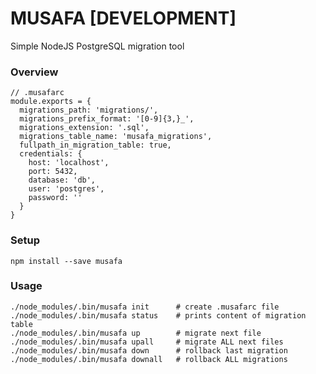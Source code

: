 # MUSAFA [DEVELOPMENT]

Simple NodeJS PostgreSQL migration tool

### Overview

```
// .musafarc
module.exports = {
  migrations_path: 'migrations/',
  migrations_prefix_format: '[0-9]{3,}_',
  migrations_extension: '.sql',
  migrations_table_name: 'musafa_migrations',
  fullpath_in_migration_table: true,
  credentials: {
    host: 'localhost',
    port: 5432,
    database: 'db',
    user: 'postgres',
    password: ''
  }
}
```



### Setup
```
npm install --save musafa
```

### Usage
```
./node_modules/.bin/musafa init      # create .musafarc file 
./node_modules/.bin/musafa status    # prints content of migration table
./node_modules/.bin/musafa up        # migrate next file
./node_modules/.bin/musafa upall     # migrate ALL next files
./node_modules/.bin/musafa down      # rollback last migration
./node_modules/.bin/musafa downall   # rollback ALL migrations

```








